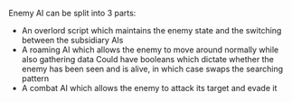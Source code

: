 Enemy AI can be split into 3 parts:
- An overlord script which maintains the enemy state and the switching between the subsidiary AIs
- A roaming AI which allows the enemy to move around normally while also gathering data
	Could have booleans which dictate whether the enemy has been seen and is alive, in which case swaps the searching pattern
- A combat AI which allows the enemy to attack its target and evade it